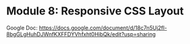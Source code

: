# Module 8: Responsive CSS Layout

Google Doc: <https://docs.google.com/document/d/18c7n5Uj2fl-8bgGLgHuhDJWnfKXFFDYVhfxht0HibQk/edit?usp=sharing>